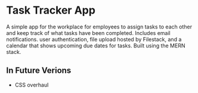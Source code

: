 # Task Tracker App

A simple app for the workplace for employees to assign tasks to each other and keep track of what tasks have been completed. Includes email notifications. user authentication, file upload hosted by Filestack, and a calendar that shows upcoming due dates for tasks. Built using the MERN stack.

## In Future Verions

- CSS overhaul
